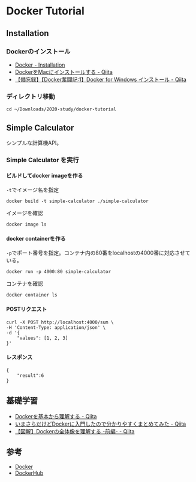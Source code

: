 # Docker Tutorial

## Installation

### Dockerのインストール

- [Docker - Installation](https://docs.docker.com/install/)
- [DockerをMacにインストールする - Qiita](https://qiita.com/kurkuru/items/127fa99ef5b2f0288b81)
- [【備忘録】【Docker奮闘記:1】Docker for Windows インストール - Qiita](https://qiita.com/manamiTakada/items/c1394e5e3358802a9446)

### ディレクトリ移動

``` change directory
cd ~/Downloads/2020-study/docker-tutorial
```

## Simple Calculator

シンプルな計算機API。

### Simple Calculator を実行

#### ビルドしてdocker imageを作る

`-t`でイメージ名を指定

``` build simple calculator
docker build -t simple-calculator ./simple-calculator
```

イメージを確認

```
docker image ls
```

#### docker containerを作る

`-p`でポート番号を指定。コンテナ内の80番をlocalhostの4000番に対応させている。

``` run simple calculator
docker run -p 4000:80 simple-calculator
```

コンテナを確認

```
docker container ls
```

#### POSTリクエスト

``` request /sum
curl -X POST http://localhost:4000/sum \
-H 'Content-Type: application/json' \
-d '{
    "values": [1, 2, 3]
}'
```

#### レスポンス

``` response /sum
{
    "result":6
}
```

## 基礎学習

- [Dockerを基本から理解する - Qiita](https://qiita.com/yosemite2307/items/96deef2ece54dc73827c)
- [いまさらだけどDockerに入門したので分かりやすくまとめてみた - Qiita](https://qiita.com/gold-kou/items/44860fbda1a34a001fc1)
- [【図解】Dockerの全体像を理解する -前編- - Qiita](https://qiita.com/etaroid/items/b1024c7d200a75b992fc)

## 参考

- [Docker](https://www.docker.com/)
- [DockerHub](https://hub.docker.com/)
